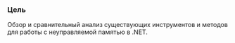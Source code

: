 ### Цель 

Обзор и сравнительный анализ существующих инструментов и методов для работы с неуправляемой памятью в .NET.
